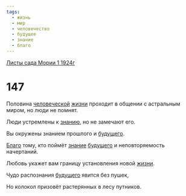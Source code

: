 ```yaml
---
tags:
  - жизнь
  - мир
  - человечество
  - будущее
  - знание
  - благо
---
```


[Листы сада Мории 1 1924г](/agni/1924)

# 147
Половина [человеческой](/tag/#человечество) [жизни](/tag/#жизнь) проходит в общении с астральным миром, но люди не помнят.   

Люди устремлены к [знанию](/tag/#[знание](/tag/#знание)), но не замечают его.   

Вы окружены знанием прошлого и [будущего](/tag/#будущее).   

[Благо](/tag/#благо) тому, кто поймёт [знание](/tag/#знание) [будущего](/tag/#будущее) и неповторяемость начертаний.   

Любовь укажет вам границу установления новой [жизни](/tag/#жизнь).   

Чудо распознания [будущего](/tag/#будущее) явится без пушек,   

Но колокол призовёт растерянных в лесу путников.   

